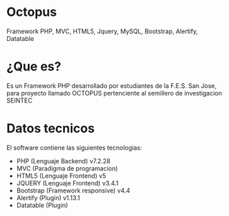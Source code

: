 # Octopus
Framework PHP, MVC, HTML5, Jquery, MySQL, Bootstrap, Alertify, Datatable

# ¿Que es?
Es un Framework PHP desarrollado por estudiantes de la F.E.S. San Jose, para proyecto llamado OCTOPUS pertenciente al semillero de investigacion SEINTEC

# Datos tecnicos
El software contiene las siguientes tecnologias:
- PHP (Lenguaje Backend) v7.2.28
- MVC (Paradigma de programacion) 
- HTML5 (Lenguaje Frontend) v5
- JQUERY (Lenguaje Frontend) v3.4.1
- Bootstrap (Framework responsive) v4.4
- Alertify (Plugin) v1.13.1
- Datatable (Plugin) 
